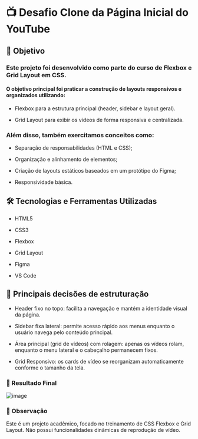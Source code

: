 # 📺 Desafio Clone da Página Inicial do YouTube
## 🎯 Objetivo
### Este projeto foi desenvolvido como parte do curso de Flexbox e Grid Layout em CSS.
#### O objetivo principal foi praticar a construção de layouts responsivos e organizados utilizando:

- Flexbox para a estrutura principal (header, sidebar e layout geral).

- Grid Layout para exibir os vídeos de forma responsiva e centralizada.

### Além disso, também exercitamos conceitos como:

- Separação de responsabilidades (HTML e CSS);

- Organização e alinhamento de elementos;

- Criação de layouts estáticos baseados em um protótipo do Figma;

- Responsividade básica.

## 🛠️ Tecnologias e Ferramentas Utilizadas
- HTML5

- CSS3

- Flexbox

- Grid Layout

- Figma 

- VS Code

## 🧠 Principais decisões de estruturação
- Header fixo no topo: facilita a navegação e mantém a identidade visual da página.

- Sidebar fixa lateral: permite acesso rápido aos menus enquanto o usuário navega pelo conteúdo principal.

- Área principal (grid de vídeos) com rolagem: apenas os vídeos rolam, enquanto o menu lateral e o cabeçalho permanecem fixos.

- Grid Responsivo: os cards de vídeo se reorganizam automaticamente conforme o tamanho da tela.

### 📸 Resultado Final
![image](https://github.com/user-attachments/assets/5a460da7-c473-4ccb-ac6a-ee8e7aada04e)

### 📌 Observação
Este é um projeto acadêmico, focado no treinamento de CSS Flexbox e Grid Layout.
Não possui funcionalidades dinâmicas de reprodução de vídeo.

